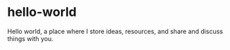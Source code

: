 # hello-world
Hello world, a place where I store ideas, resources, and share and discuss things with you.

